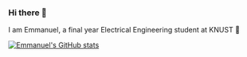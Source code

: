 ### Hi there 👋

<!--
**emmanuelkyeremeh/emmanuelkyeremeh** is a ✨ _special_ ✨ repository because its `README.md` (this file) appears on your GitHub profile.

Here are some ideas to get you started:

- 🔭 I’m currently working on ...
- 🌱 I’m currently learning ...
- 👯 I’m looking to collaborate on ...
- 🤔 I’m looking for help with ...
- 💬 Ask me about ...
- 📫 How to reach me: ...
- 😄 Pronouns: ...
- ⚡ Fun fact: ...
-->
I am Emmanuel, a final year Electrical Engineering student at KNUST :rocket: 

[![Emmanuel's GitHub stats](https://github-readme-stats.vercel.app/api?username=emmanuelkyeremeh)](https://github.com/emmanuelkyeremeh/github-readme-stats)
